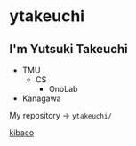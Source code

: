 # ytakeuchi
## I'm Yutsuki Takeuchi

- TMU
    - CS
        - OnoLab
- Kanagawa

My repository -> `ytakeuchi/`

[kibaco](https://kibaco.tmu.ac.jp/portal)